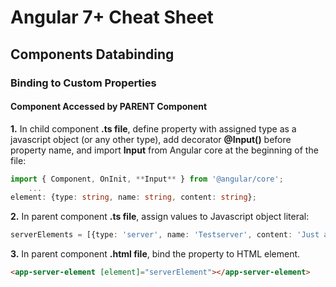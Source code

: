# Angular 7+ Cheat Sheet

## Components Databinding
### Binding to Custom Properties
#### Component Accessed by PARENT Component
**1.** In child component **.ts file**, define property with assigned type as a javascript object (or any other type), add decorator **@Input()** before property name, and import **Input** from Angular core at the beginning of the file:
```typescript
import { Component, OnInit, **Input** } from '@angular/core';
	...
element: {type: string, name: string, content: string};
```
**2.** In parent component **.ts file**, assign values to Javascript object literal:
```typescript
serverElements = [{type: 'server', name: 'Testserver', content: 'Just a test'}];
```
**3.** In parent component **.html file**, bind the property to HTML element.
```html
<app-server-element [element]="serverElement"></app-server-element>
```





